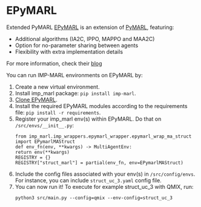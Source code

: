 # EPyMARL

Extended PyMARL [EPyMARL](https://github.com/uoe-agents/epymarl) is an extension of [PyMARL](https://github.com/oxwhirl/pymarl), featuring:
- Additional algorithms (IA2C, IPPO, MAPPO and MAA2C)
- Option for no-parameter sharing between agents
- Flexibility with extra implementation details

For more information, check their [blog](https://agents.inf.ed.ac.uk/blog/epymarl/)

You can run IMP-MARL environments on EPyMARL by:

1. Create a new virtual environment.
2. Install imp_marl package: `pip install imp-marl`.
3. [Clone EPyMARL](https://github.com/uoe-agents/epymarl).
4. Install the required EPyMARL modules according to the requirements file: `pip install -r requirements`.
5. Register your imp_marl env(s) within EPyMARL. Do that on `/src/envs/__init__.py`:
    ```
    from imp_marl.imp_wrappers.epymarl_wrapper.epymarl_wrap_ma_struct import EPymarlMAStruct
    def env_fn(env, **kwargs) -> MultiAgentEnv:
    return env(**kwargs)
    REGISTRY = {}
    REGISTRY["struct_marl"] = partial(env_fn, env=EPymarlMAStruct)
    ```
6. Include the config files associated with your env(s) in `/src/config/envs`. For instance, you can include `struct_uc_3.yaml` config file.
7. You can now run it! To execute for example struct_uc_3 with QMIX, run: 
    ```
    python3 src/main.py --config=qmix --env-config=struct_uc_3
    ```
